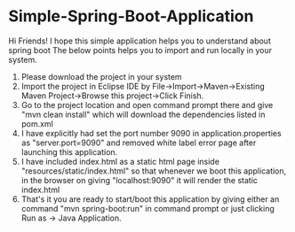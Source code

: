 # Simple-Spring-Boot-Application
Hi Friends!
I hope this simple application helps you to understand about spring boot
The below points helps you to import and run locally in your system.

1. Please download the project in your system
2. Import the project in Eclipse IDE by File->Import->Maven->Existing Maven Project->Browse this project->Click Finish.
3. Go to the project location and open command prompt there and give "mvn clean install" which will download the dependencies
listed in pom.xml
4. I have explicitly had set the port number 9090 in application.properties as "server.port=9090"
and removed white label error page after launching this application.
5. I have included index.html as a static html page inside "resources/static/index.html" so that whenever we boot this application,
in the browser on giving "localhost:9090" it will render the static index.html 
6. That's it you are ready to start/boot this application by giving either an command "mvn spring-boot:run" in command prompt
or just clicking Run as -> Java Application.
